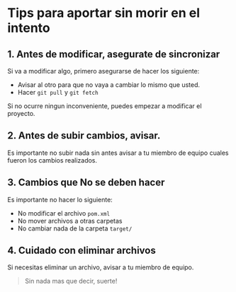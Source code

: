 # Tips para aportar sin morir en el intento

## 1. Antes de modificar, asegurate de sincronizar
Si va a modificar algo, primero asegurarse de
hacer los siguiente:
- Avisar al otro para que no vaya a cambiar lo mismo que usted.
- Hacer `git pull` y `git fetch`

Si no ocurre ningun inconveniente, puedes empezar a modificar el proyecto.

## 2. Antes de subir cambios, avisar.
Es importante no subir nada sin antes avisar a tu miembro
de equipo cuales fueron los cambios realizados.

## 3. Cambios que No se deben hacer
Es importante no hacer lo siguiente:
- No modificar el archivo `pom.xml`
- No mover archivos a otras carpetas
- No cambiar nada de la carpeta `target/`

## 4. Cuidado con eliminar archivos
Si necesitas eliminar un archivo, avisar a tu miembro de equipo.


> Sin nada mas que decir, suerte!